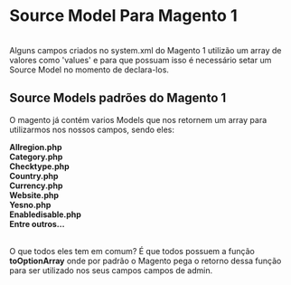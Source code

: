 <h1>Source Model Para Magento 1</h1>
</br>
Alguns campos criados no system.xml do Magento 1 utilizão um array de valores como 'values' e para que possuam isso é necessário setar um Source Model no momento de declara-los.

<h2>Source Models padrões do Magento 1</h2>
O magento já contém varios Models que nos retornem um array para utilizarmos nos nossos campos, sendo eles:

<strong>Allregion.php</br>
Category.php</br>
Checktype.php</br>
Country.php</br>
Currency.php</br>
Website.php</br>
Yesno.php</br>
Enabledisable.php</br>
Entre outros...</br></strong></br>

O que todos eles tem em comum? É que todos possuem a função <strong>toOptionArray</strong> onde por padrão o Magento pega o retorno dessa função para ser utilizado nos seus campos campos de admin.


